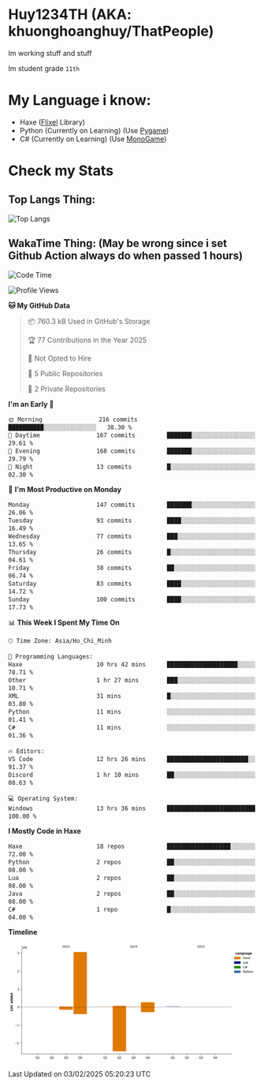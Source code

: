 # Huy1234TH (AKA: khuonghoanghuy/ThatPeople)
Im working stuff and stuff

Im student grade `11th`

# My Language i know:
- Haxe ([Flixel](http://haxeflixel.com/) Library)
- Python (Currently on Learning) (Use [Pygame](https://www.pygame.org/news))
- C# (Currently on Learning) (Use [MonoGame](https://monogame.net/))

# Check my Stats
## Top Langs Thing:
![Top Langs](https://github-readme-stats.vercel.app/api/top-langs/?username=khuonghoanghuy&hide_progress=false)

## WakaTime Thing: (May be wrong since i set Github Action always do when passed 1 hours)
<!--START_SECTION:waka-->
![Code Time](http://img.shields.io/badge/Code%20Time-13%20hrs%2036%20mins-blue)

![Profile Views](http://img.shields.io/badge/Profile%20Views-248-blue)

**🐱 My GitHub Data** 

> 📦 760.3 kB Used in GitHub's Storage 
 > 
> 🏆 77 Contributions in the Year 2025
 > 
> 🚫 Not Opted to Hire
 > 
> 📜 5 Public Repositories 
 > 
> 🔑 2 Private Repositories 
 > 
**I'm an Early 🐤** 

```text
🌞 Morning                216 commits         ██████████░░░░░░░░░░░░░░░   38.30 % 
🌆 Daytime                167 commits         ███████░░░░░░░░░░░░░░░░░░   29.61 % 
🌃 Evening                168 commits         ███████░░░░░░░░░░░░░░░░░░   29.79 % 
🌙 Night                  13 commits          █░░░░░░░░░░░░░░░░░░░░░░░░   02.30 % 
```
📅 **I'm Most Productive on Monday** 

```text
Monday                   147 commits         ███████░░░░░░░░░░░░░░░░░░   26.06 % 
Tuesday                  93 commits          ████░░░░░░░░░░░░░░░░░░░░░   16.49 % 
Wednesday                77 commits          ███░░░░░░░░░░░░░░░░░░░░░░   13.65 % 
Thursday                 26 commits          █░░░░░░░░░░░░░░░░░░░░░░░░   04.61 % 
Friday                   38 commits          ██░░░░░░░░░░░░░░░░░░░░░░░   06.74 % 
Saturday                 83 commits          ████░░░░░░░░░░░░░░░░░░░░░   14.72 % 
Sunday                   100 commits         ████░░░░░░░░░░░░░░░░░░░░░   17.73 % 
```


📊 **This Week I Spent My Time On** 

```text
🕑︎ Time Zone: Asia/Ho_Chi_Minh

💬 Programming Languages: 
Haxe                     10 hrs 42 mins      ████████████████████░░░░░   78.71 % 
Other                    1 hr 27 mins        ███░░░░░░░░░░░░░░░░░░░░░░   10.71 % 
XML                      31 mins             █░░░░░░░░░░░░░░░░░░░░░░░░   03.80 % 
Python                   11 mins             ░░░░░░░░░░░░░░░░░░░░░░░░░   01.41 % 
C#                       11 mins             ░░░░░░░░░░░░░░░░░░░░░░░░░   01.36 % 

🔥 Editors: 
VS Code                  12 hrs 26 mins      ███████████████████████░░   91.37 % 
Discord                  1 hr 10 mins        ██░░░░░░░░░░░░░░░░░░░░░░░   08.63 % 

💻 Operating System: 
Windows                  13 hrs 36 mins      █████████████████████████   100.00 % 
```

**I Mostly Code in Haxe** 

```text
Haxe                     18 repos            ██████████████████░░░░░░░   72.00 % 
Python                   2 repos             ██░░░░░░░░░░░░░░░░░░░░░░░   08.00 % 
Lua                      2 repos             ██░░░░░░░░░░░░░░░░░░░░░░░   08.00 % 
Java                     2 repos             ██░░░░░░░░░░░░░░░░░░░░░░░   08.00 % 
C#                       1 repo              █░░░░░░░░░░░░░░░░░░░░░░░░   04.00 % 
```



**Timeline**

![Lines of Code chart](https://raw.githubusercontent.com/khuonghoanghuy/khuonghoanghuy/main/assets/bar_graph.png)


 Last Updated on 03/02/2025 05:20:23 UTC
<!--END_SECTION:waka-->
